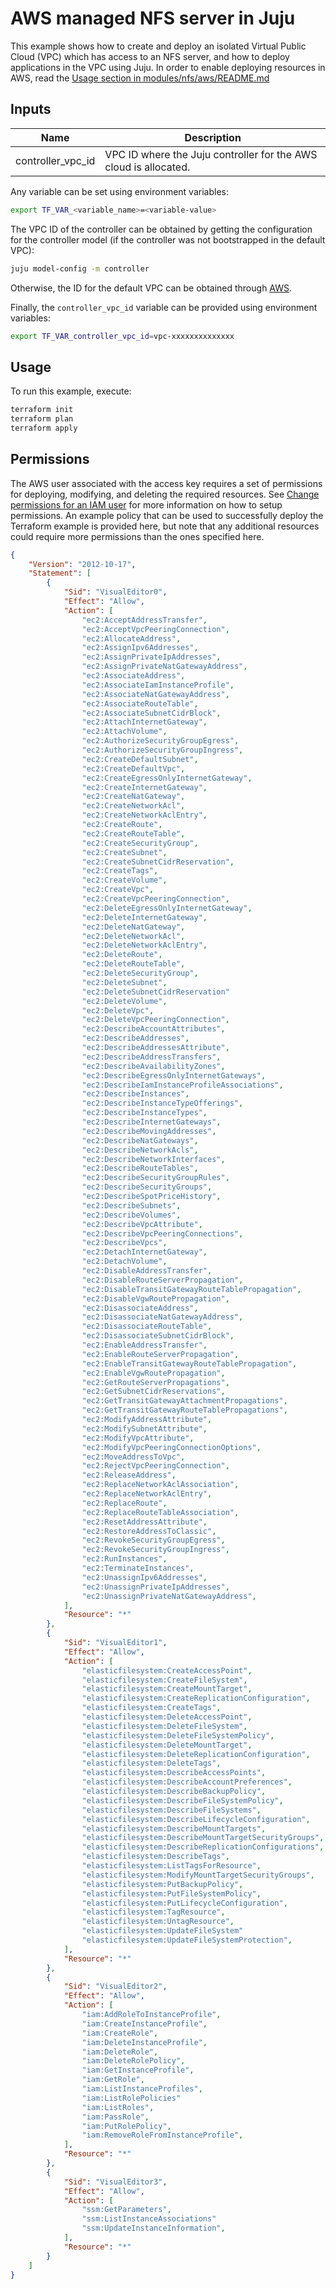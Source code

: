 # AWS managed NFS server in Juju

This example shows how to create and deploy an isolated Virtual Public Cloud (VPC) which has
access to an NFS server, and how to deploy applications in the VPC using Juju. In order to enable
deploying resources in AWS, read the [Usage section in modules/nfs/aws/README.md](../../../modules/nfs/aws/README.md#usage)

## Inputs

|        Name       |                            Description                           |
|-------------------|------------------------------------------------------------------|
| controller_vpc_id | VPC ID where the Juju controller for the AWS cloud is allocated. |

Any variable can be set using environment variables:

```bash
export TF_VAR_<variable_name>=<variable-value>
```

The VPC ID of the controller can be obtained by getting the configuration for the controller model
(if the controller was not bootstrapped in the default VPC):

```bash
juju model-config -m controller
```

Otherwise, the ID for the default VPC can be obtained through [AWS][aws-guide].

[aws-guide]: https://docs.aws.amazon.com/vpc/latest/userguide/work-with-default-vpc.html#view-default-vpc

Finally, the `controller_vpc_id` variable can be provided using environment variables:

```bash
export TF_VAR_controller_vpc_id=vpc-xxxxxxxxxxxxxx
```

## Usage

To run this example, execute:

```bash
terraform init
terraform plan
terraform apply
```

## Permissions

The AWS user associated with the access key requires a set of permissions for deploying, modifying, and
deleting the required resources. See [Change permissions for an IAM user](https://docs.aws.amazon.com/IAM/latest/UserGuide/id_users_change-permissions.html)
for more information on how to setup permissions.
An example policy that can be used to successfully deploy the Terraform example is provided here, but note that any additional
resources could require more permissions than the ones specified here.

```json
{
    "Version": "2012-10-17",
    "Statement": [
        {
            "Sid": "VisualEditor0",
            "Effect": "Allow",
            "Action": [
                "ec2:AcceptAddressTransfer",
                "ec2:AcceptVpcPeeringConnection",
                "ec2:AllocateAddress",
                "ec2:AssignIpv6Addresses",
                "ec2:AssignPrivateIpAddresses",
                "ec2:AssignPrivateNatGatewayAddress",
                "ec2:AssociateAddress",
                "ec2:AssociateIamInstanceProfile",
                "ec2:AssociateNatGatewayAddress",
                "ec2:AssociateRouteTable",
                "ec2:AssociateSubnetCidrBlock",
                "ec2:AttachInternetGateway",
                "ec2:AttachVolume",
                "ec2:AuthorizeSecurityGroupEgress",
                "ec2:AuthorizeSecurityGroupIngress",
                "ec2:CreateDefaultSubnet",
                "ec2:CreateDefaultVpc",
                "ec2:CreateEgressOnlyInternetGateway",
                "ec2:CreateInternetGateway",
                "ec2:CreateNatGateway",
                "ec2:CreateNetworkAcl",
                "ec2:CreateNetworkAclEntry",
                "ec2:CreateRoute",
                "ec2:CreateRouteTable",
                "ec2:CreateSecurityGroup",
                "ec2:CreateSubnet",
                "ec2:CreateSubnetCidrReservation",
                "ec2:CreateTags",
                "ec2:CreateVolume",
                "ec2:CreateVpc",
                "ec2:CreateVpcPeeringConnection",
                "ec2:DeleteEgressOnlyInternetGateway",
                "ec2:DeleteInternetGateway",
                "ec2:DeleteNatGateway",
                "ec2:DeleteNetworkAcl",
                "ec2:DeleteNetworkAclEntry",
                "ec2:DeleteRoute",
                "ec2:DeleteRouteTable",
                "ec2:DeleteSecurityGroup",
                "ec2:DeleteSubnet",
                "ec2:DeleteSubnetCidrReservation"
                "ec2:DeleteVolume",
                "ec2:DeleteVpc",
                "ec2:DeleteVpcPeeringConnection",
                "ec2:DescribeAccountAttributes",
                "ec2:DescribeAddresses",
                "ec2:DescribeAddressesAttribute",
                "ec2:DescribeAddressTransfers",
                "ec2:DescribeAvailabilityZones",
                "ec2:DescribeEgressOnlyInternetGateways",
                "ec2:DescribeIamInstanceProfileAssociations",
                "ec2:DescribeInstances",
                "ec2:DescribeInstanceTypeOfferings",
                "ec2:DescribeInstanceTypes",
                "ec2:DescribeInternetGateways",
                "ec2:DescribeMovingAddresses",
                "ec2:DescribeNatGateways",
                "ec2:DescribeNetworkAcls",
                "ec2:DescribeNetworkInterfaces",
                "ec2:DescribeRouteTables",
                "ec2:DescribeSecurityGroupRules",
                "ec2:DescribeSecurityGroups",
                "ec2:DescribeSpotPriceHistory",
                "ec2:DescribeSubnets",
                "ec2:DescribeVolumes",
                "ec2:DescribeVpcAttribute",
                "ec2:DescribeVpcPeeringConnections",
                "ec2:DescribeVpcs",
                "ec2:DetachInternetGateway",
                "ec2:DetachVolume",
                "ec2:DisableAddressTransfer",
                "ec2:DisableRouteServerPropagation",
                "ec2:DisableTransitGatewayRouteTablePropagation",
                "ec2:DisableVgwRoutePropagation",
                "ec2:DisassociateAddress",
                "ec2:DisassociateNatGatewayAddress",
                "ec2:DisassociateRouteTable",
                "ec2:DisassociateSubnetCidrBlock",
                "ec2:EnableAddressTransfer",
                "ec2:EnableRouteServerPropagation",
                "ec2:EnableTransitGatewayRouteTablePropagation",
                "ec2:EnableVgwRoutePropagation",
                "ec2:GetRouteServerPropagations",
                "ec2:GetSubnetCidrReservations",
                "ec2:GetTransitGatewayAttachmentPropagations",
                "ec2:GetTransitGatewayRouteTablePropagations",
                "ec2:ModifyAddressAttribute",
                "ec2:ModifySubnetAttribute",
                "ec2:ModifyVpcAttribute",
                "ec2:ModifyVpcPeeringConnectionOptions",
                "ec2:MoveAddressToVpc",
                "ec2:RejectVpcPeeringConnection",
                "ec2:ReleaseAddress",
                "ec2:ReplaceNetworkAclAssociation",
                "ec2:ReplaceNetworkAclEntry",
                "ec2:ReplaceRoute",
                "ec2:ReplaceRouteTableAssociation",
                "ec2:ResetAddressAttribute",
                "ec2:RestoreAddressToClassic",
                "ec2:RevokeSecurityGroupEgress",
                "ec2:RevokeSecurityGroupIngress",
                "ec2:RunInstances",
                "ec2:TerminateInstances",
                "ec2:UnassignIpv6Addresses",
                "ec2:UnassignPrivateIpAddresses",
                "ec2:UnassignPrivateNatGatewayAddress",
            ],
            "Resource": "*"
        },
        {
            "Sid": "VisualEditor1",
            "Effect": "Allow",
            "Action": [
                "elasticfilesystem:CreateAccessPoint",
                "elasticfilesystem:CreateFileSystem",
                "elasticfilesystem:CreateMountTarget",
                "elasticfilesystem:CreateReplicationConfiguration",
                "elasticfilesystem:CreateTags",
                "elasticfilesystem:DeleteAccessPoint",
                "elasticfilesystem:DeleteFileSystem",
                "elasticfilesystem:DeleteFileSystemPolicy",
                "elasticfilesystem:DeleteMountTarget",
                "elasticfilesystem:DeleteReplicationConfiguration",
                "elasticfilesystem:DeleteTags",
                "elasticfilesystem:DescribeAccessPoints",
                "elasticfilesystem:DescribeAccountPreferences",
                "elasticfilesystem:DescribeBackupPolicy",
                "elasticfilesystem:DescribeFileSystemPolicy",
                "elasticfilesystem:DescribeFileSystems",
                "elasticfilesystem:DescribeLifecycleConfiguration",
                "elasticfilesystem:DescribeMountTargets",
                "elasticfilesystem:DescribeMountTargetSecurityGroups",
                "elasticfilesystem:DescribeReplicationConfigurations",
                "elasticfilesystem:DescribeTags",
                "elasticfilesystem:ListTagsForResource",
                "elasticfilesystem:ModifyMountTargetSecurityGroups",
                "elasticfilesystem:PutBackupPolicy",
                "elasticfilesystem:PutFileSystemPolicy",
                "elasticfilesystem:PutLifecycleConfiguration",
                "elasticfilesystem:TagResource",
                "elasticfilesystem:UntagResource",
                "elasticfilesystem:UpdateFileSystem"
                "elasticfilesystem:UpdateFileSystemProtection",
            ],
            "Resource": "*"
        },
        {
            "Sid": "VisualEditor2",
            "Effect": "Allow",
            "Action": [
                "iam:AddRoleToInstanceProfile",
                "iam:CreateInstanceProfile",
                "iam:CreateRole",
                "iam:DeleteInstanceProfile",
                "iam:DeleteRole",
                "iam:DeleteRolePolicy",
                "iam:GetInstanceProfile",
                "iam:GetRole",
                "iam:ListInstanceProfiles",
                "iam:ListRolePolicies"
                "iam:ListRoles",
                "iam:PassRole",
                "iam:PutRolePolicy",
                "iam:RemoveRoleFromInstanceProfile",
            ],
            "Resource": "*"
        },
        {
            "Sid": "VisualEditor3",
            "Effect": "Allow",
            "Action": [
                "ssm:GetParameters",
                "ssm:ListInstanceAssociations"
                "ssm:UpdateInstanceInformation",
            ],
            "Resource": "*"
        }
    ]
}
```

